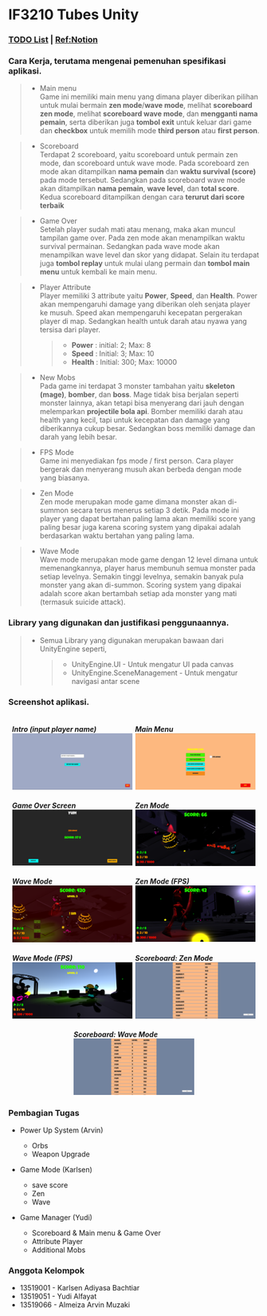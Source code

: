 # IF3210 Tubes Unity

### [TODO List](https://docs.google.com/document/d/1yY7RmJD9YZGf-wmjpBxvo6hABxueVf9PcHD9u6ccxvM/edit?usp=sharing) | [Ref:Notion](https://momentous-ring-807.notion.site/Agate-Survival-Shooter-b27ea3ef2545482bb10e2e0cda1bbc10)

### Cara Kerja, terutama mengenai pemenuhan spesifikasi aplikasi.

> -   Main menu  
>     Game ini memiliki main menu yang dimana player diberikan pilihan untuk mulai bermain **zen mode**/**wave mode**, melihat **scoreboard zen mode**, melihat **scoreboard wave mode**, dan **mengganti nama pemain**, serta diberikan juga **tombol exit** untuk keluar dari game dan **checkbox** untuk memilih mode **third person** atau **first person**.

> -   Scoreboard  
>     Terdapat 2 scoreboard, yaitu scoreboard untuk permain zen mode, dan scoreboard untuk wave mode. Pada scoreboard zen mode akan ditampilkan **nama pemain** dan **waktu survival (score)** pada mode tersebut. Sedangkan pada scoreboard wave mode akan ditampilkan **nama pemain**, **wave level**, dan **total score**. Kedua scoreboard ditampilkan dengan cara **terurut dari score terbaik**

> -   Game Over  
>     Setelah player sudah mati atau menang, maka akan muncul tampilan game over. Pada zen mode akan menampilkan waktu survival permainan. Sedangkan pada wave mode akan menampilkan wave level dan skor yang didapat. Selain itu terdapat juga **tombol replay** untuk mulai ulang permain dan **tombol main menu** untuk kembali ke main menu.

> -   Player Attribute  
>     Player memiliki 3 attribute yaitu **Power**, **Speed**, dan **Health**. Power akan mempengaruhi damage yang diberikan oleh senjata player ke musuh. Speed akan mempengaruhi kecepatan pergerakan player di map. Sedangkan health untuk darah atau nyawa yang tersisa dari player.
>     > -   **Power** : initial: 2; Max: 8
>     > -   **Speed** : Initial: 3; Max: 10
>     > -   **Health** : Initial: 300; Max: 10000

> -   New Mobs  
>     Pada game ini terdapat 3 monster tambahan yaitu **skeleton (mage)**, **bomber**, dan **boss**. Mage tidak bisa berjalan seperti monster lainnya, akan tetapi bisa menyerang dari jauh dengan melemparkan **projectile bola api**. Bomber memiliki darah atau health yang kecil, tapi untuk kecepatan dan damage yang diberikannya cukup besar. Sedangkan boss memiliki damage dan darah yang lebih besar.

> -   FPS Mode  
>     Game ini menyediakan fps mode / first person. Cara player bergerak dan menyerang musuh akan berbeda dengan mode yang biasanya.

> -   Zen Mode <br>
>     Zen mode merupakan mode game dimana monster akan di-summon secara terus menerus setiap 3 detik. Pada mode ini player yang dapat bertahan paling lama akan memiliki score yang paling besar juga karena scoring system yang dipakai adalah berdasarkan waktu bertahan yang paling lama.

> -   Wave Mode <br>
>     Wave mode merupakan mode game dengan 12 level dimana untuk memenangkannya, player harus membunuh semua monster pada setiap levelnya. Semakin tinggi levelnya, semakin banyak pula monster yang akan di-summon. Scoring system yang dipakai adalah score akan bertambah setiap ada monster yang mati (termasuk suicide attack).

### Library yang digunakan dan justifikasi penggunaannya.

> -   Semua Library yang digunakan merupakan bawaan dari UnityEngine seperti,
>     > -   UnityEngine.UI - Untuk mengatur UI pada canvas
>     > -   UnityEngine.SceneManagement - Untuk mengatur navigasi antar scene

### Screenshot aplikasi.

<div style="display:flex; flex-wrap: wrap; gap: 1%; justify-content:center">

<div style="width: 48%;">
<h5 style="margin-bottom:0;">Intro (input player name)</h5>
<img src="Screenshot/intro.png" />
</div>

<div style="width: 48%;">
<h5 style="margin-bottom:0;">Main Menu</h5>
<img src="Screenshot/menu.png" />
</div>

<div style="width: 48%;">
<h5 style="margin-bottom:0;">Game Over Screen</h5>
<img src="Screenshot/game-over.png" />
</div>

<div style="width: 48%;">
<h5 style="margin-bottom:0;">Zen Mode</h5>
<img src="Screenshot/zen.png" />
</div>

<div style="width: 48%;">
<h5 style="margin-bottom:0;">Wave Mode</h5>
<img src="Screenshot/wave.png" />
</div>

<div style="width: 48%;">
<h5 style="margin-bottom:0;">Zen Mode (FPS)</h5>
<img src="Screenshot/zen-fps.png" />
</div>

<div style="width: 48%;">
<h5 style="margin-bottom:0;">Wave Mode (FPS)</h5>
<img src="Screenshot/wave-fps.png" />
</div>

<div style="width: 48%;">
<h5 style="margin-bottom:0;">Scoreboard: Zen Mode</h5>
<img src="Screenshot/zen-scoreboard.png" />
</div>

<div style="width: 48%;">
<h5 style="margin-bottom:0;">Scoreboard: Wave Mode</h5>
<img src="Screenshot/wave-scoreboard.png" />
</div>

</div>

### Pembagian Tugas

-   Power Up System (Arvin)

    -   Orbs
    -   Weapon Upgrade

-   Game Mode (Karlsen)

    -   save score
    -   Zen
    -   Wave

-   Game Manager (Yudi)
    -   Scoreboard & Main menu & Game Over
    -   Attribute Player
    -   Additional Mobs

### Anggota Kelompok

-   13519001 - Karlsen Adiyasa Bachtiar
-   13519051 - Yudi Alfayat
-   13519066 - Almeiza Arvin Muzaki
